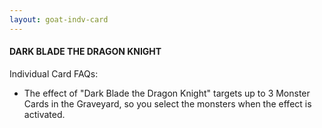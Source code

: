 ```yaml
---
layout: goat-indv-card
---
```


#### DARK BLADE THE DRAGON KNIGHT

Individual Card FAQs:

*   The effect of "Dark Blade the Dragon Knight" targets up to 3 Monster Cards in the Graveyard, so you select the monsters when the effect is activated.